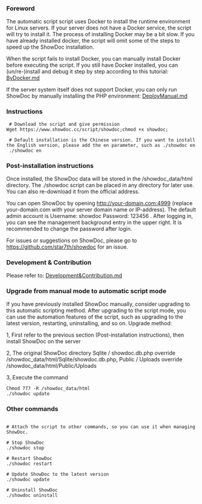 ### Foreword
 The automatic script script uses Docker to install the runtime environment for Linux servers. If your server does not have a Docker service, the script will try to install it. The process of installing Docker may be a bit slow. If you have already installed docker, the script will omit some of the steps to speed up the ShowDoc installation.
 
When the script fails to install Docker, you can manually install Docker before executing the script. If you still have Docker installed, you can (un/re-)install and debug it step by step according to this tutorial: [ByDocker.md](https://github.com/star7th/showdoc/blob/master/documentation/en/ByDocker.md)

If the server system itself does not support Docker, you can only run ShowDoc by manually installing the PHP environment:  [DeployManual.md](https://github.com/star7th/showdoc/blob/master/documentation/en/DeployManual.md)


### Instructions


 
 ```
  # Download the script and give permission
 Wget https://www.showdoc.cc/script/showdoc;chmod +x showdoc;
  
  # Default installation is the Chinese version. If you want to install the English version, please add the en parameter, such as ./showdoc en
  ./showdoc en
 
 ```


### Post-installation instructions

Once installed, the ShowDoc data will be stored in the /showdoc_data/html directory. The ./showdoc script can be placed in any directory for later use. You can also re-download it from the official address.

You can open ShowDoc by opening http://your-domain.com:4999 (replace your-domain.com with your server domain name or IP-address). The default admin account is Username: showdoc Password: 123456 . After logging in, you can see the management background entry in the upper right. It is recommended to change the password after login.

For issues or suggestions on ShowDoc, please go to https://github.com/star7th/showdoc for an issue.

### Development & Contribution

Please refer to: [Development&Contribution.md](https://github.com/star7th/showdoc/blob/master/documentation/en/Development&Contribution.md)


### Upgrade from manual mode to automatic script mode
If you have previously installed ShowDoc manually, consider upgrading to this automatic scripting method. After upgrading to the script mode, you can use the automation features of the script, such as upgrading to the latest version, restarting, uninstalling, and so on.
Upgrade method:

1, First refer to the previous section (Post-installation instructions), then install ShowDoc on the server

2, The original ShowDoc directory Sqlite / showdoc.db.php override /showdoc_data/html/Sqlite/showdoc.db.php, Public / Uploads override /showdoc_data/html/Public/Uploads

3, Execute the command

 ```
 Chmod 777 -R /showdoc_data/html
 ./showdoc update

 ```



 
### Other commands

 ```
 
 # Attach the script to other commands, so you can use it when managing ShowDoc.

 # Stop ShowDoc
 ./showdoc stop
 
 # Restart ShowDoc
 ./showdoc restart

 # Update ShowDoc to the latest version
 ./showdoc update
  
 # Uninstall ShowDoc
 ./showdoc uninstall
 
 ```
